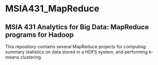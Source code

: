 # MSIA431_MapReduce
## MSIA 431 Analytics for Big Data: MapReduce programs for Hadoop

This repository contains several MapReduce projects for computing summary statistics on data stored in a HDFS system, and performing k-means clustering.